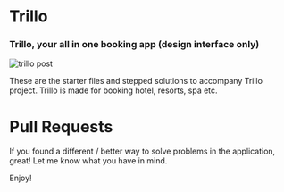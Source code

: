 # Trillo
### Trillo, your all in one booking app (design interface only)

![trillo post](https://user-images.githubusercontent.com/67347117/89110207-06fb8900-d40e-11ea-9bf0-a9526f62eb60.jpg)






These are the starter files and stepped solutions to accompany Trillo project. Trillo is made for booking
hotel, resorts, spa etc.




# Pull Requests
If you found a different / better way to solve problems in the application, great! Let me know what you have in mind.

Enjoy!
